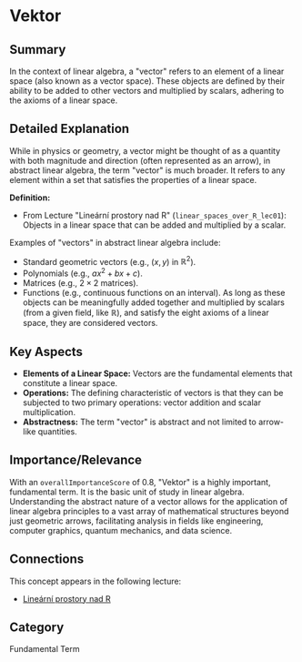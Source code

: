# Vektor

## Summary
In the context of linear algebra, a "vector" refers to an element of a linear space (also known as a vector space). These objects are defined by their ability to be added to other vectors and multiplied by scalars, adhering to the axioms of a linear space.

## Detailed Explanation
While in physics or geometry, a vector might be thought of as a quantity with both magnitude and direction (often represented as an arrow), in abstract linear algebra, the term "vector" is much broader. It refers to any element within a set that satisfies the properties of a linear space.

**Definition:**
*   From Lecture "Lineární prostory nad R" (`linear_spaces_over_R_lec01`):
    Objects in a linear space that can be added and multiplied by a scalar.

Examples of "vectors" in abstract linear algebra include:
*   Standard geometric vectors (e.g., $(x, y)$ in $\mathbb{R}^2$).
*   Polynomials (e.g., $ax^2 + bx + c$).
*   Matrices (e.g., $2 \times 2$ matrices).
*   Functions (e.g., continuous functions on an interval).
As long as these objects can be meaningfully added together and multiplied by scalars (from a given field, like $\mathbb{R}$), and satisfy the eight axioms of a linear space, they are considered vectors.

## Key Aspects
*   **Elements of a Linear Space:** Vectors are the fundamental elements that constitute a linear space.
*   **Operations:** The defining characteristic of vectors is that they can be subjected to two primary operations: vector addition and scalar multiplication.
*   **Abstractness:** The term "vector" is abstract and not limited to arrow-like quantities.

## Importance/Relevance
With an `overallImportanceScore` of 0.8, "Vektor" is a highly important, fundamental term. It is the basic unit of study in linear algebra. Understanding the abstract nature of a vector allows for the application of linear algebra principles to a vast array of mathematical structures beyond just geometric arrows, facilitating analysis in fields like engineering, computer graphics, quantum mechanics, and data science.

## Connections
This concept appears in the following lecture:
*   [Lineární prostory nad R](linear_spaces_over_R_lec01)

## Category
Fundamental Term